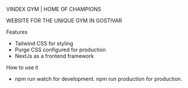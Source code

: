 VINDEX GYM | HOME OF CHAMPIONS

WEBSITE FOR THE UNIQUE GYM IN GOSTIVAR

Features
  * Tailwind CSS for styling
  * Purge CSS configured for production
  * NextJs as a frontend framework

How to use it
  * npm run watch for development. npm run production for production.

